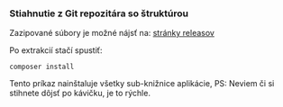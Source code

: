 ### Stiahnutie z Git repozitára so štruktúrou

Zazipované súbory je možné nájsť na: [stránky releasov][releasesLink]

Po extrakcií stačí spustiť:

```
composer install
```
Tento príkaz nainštaluje všetky sub-knižnice aplikácie, PS: Neviem či si stihnete dôjsť po kávičku, je to rýchle.

[releasesLink]: https://github.com/Aurora-Framework/App/releases
